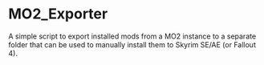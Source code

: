 # MO2_Exporter
A simple script to export installed mods from a MO2 instance to a separate folder that can be used to manually install them to Skyrim SE/AE (or Fallout 4).
